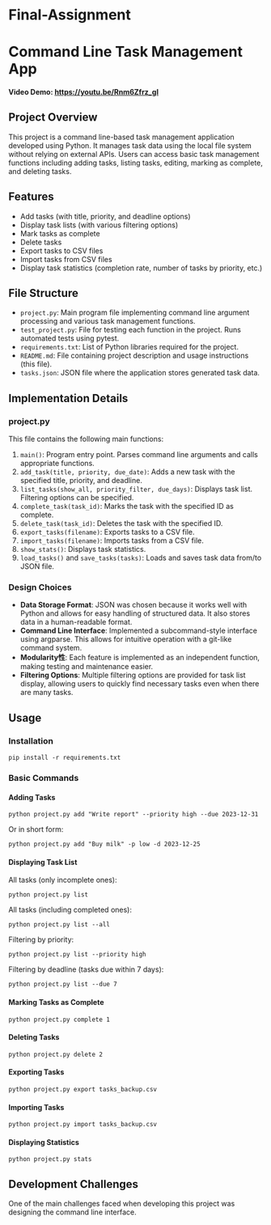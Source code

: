 # Final-Assignment
# Command Line Task Management App

#### Video Demo: https://youtu.be/Rnm6Zfrz_gI

## Project Overview

This project is a command line-based task management application developed using Python. It manages task data using the local file system without relying on external APIs. Users can access basic task management functions including adding tasks, listing tasks, editing, marking as complete, and deleting tasks.

## Features

- Add tasks (with title, priority, and deadline options)
- Display task lists (with various filtering options)
- Mark tasks as complete
- Delete tasks
- Export tasks to CSV files
- Import tasks from CSV files
- Display task statistics (completion rate, number of tasks by priority, etc.)


## File Structure

- `project.py`: Main program file implementing command line argument processing and various task management functions.
- `test_project.py`: File for testing each function in the project. Runs automated tests using pytest.
- `requirements.txt`: List of Python libraries required for the project.
- `README.md`: File containing project description and usage instructions (this file).
- `tasks.json`: JSON file where the application stores generated task data.

## Implementation Details

### project.py

This file contains the following main functions:

1. `main()`:  Program entry point. Parses command line arguments and calls appropriate functions.
2. `add_task(title, priority, due_date)`: Adds a new task with the specified title, priority, and deadline.
3. `list_tasks(show_all, priority_filter, due_days)`: Displays task list. Filtering options can be specified.
4. `complete_task(task_id)`: Marks the task with the specified ID as complete.
5. `delete_task(task_id)`: Deletes the task with the specified ID.
6. `export_tasks(filename)`: Exports tasks to a CSV file.
7. `import_tasks(filename)`: Imports tasks from a CSV file.
8. `show_stats()`: Displays task statistics.
9. `load_tasks()` and `save_tasks(tasks)`: Loads and saves task data from/to JSON file.

### Design Choices

- **Data Storage Format**: JSON was chosen because it works well with Python and allows for easy handling of structured data. It also stores data in a human-readable format.
- **Command Line Interface**: Implemented a subcommand-style interface using argparse. This allows for intuitive operation with a git-like command system.
- **Modularity性**: Each feature is implemented as an independent function, making testing and maintenance easier.
- **Filtering Options**: Multiple filtering options are provided for task list display, allowing users to quickly find necessary tasks even when there are many tasks.

## Usage

### Installation

```
pip install -r requirements.txt
```

### Basic Commands

#### Adding Tasks

```
python project.py add "Write report" --priority high --due 2023-12-31
```

Or in short form:

```
python project.py add "Buy milk" -p low -d 2023-12-25
```

#### Displaying Task List

All tasks (only incomplete ones):

```
python project.py list
```

All tasks (including completed ones):

```
python project.py list --all
```

Filtering by priority:

```
python project.py list --priority high
```

Filtering by deadline (tasks due within 7 days):

```
python project.py list --due 7
```

#### Marking Tasks as Complete

```
python project.py complete 1
```

#### Deleting Tasks

```
python project.py delete 2
```

#### Exporting Tasks

```
python project.py export tasks_backup.csv
```

#### Importing Tasks

```
python project.py import tasks_backup.csv
```

#### Displaying Statistics

```
python project.py stats
```

## Development Challenges

One of the main challenges faced when developing this project was designing the command line interface.
